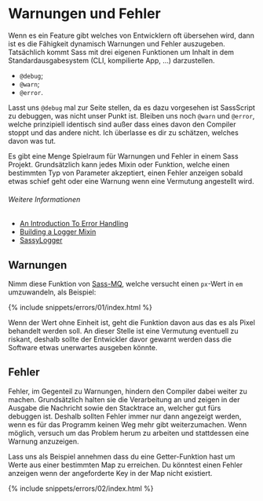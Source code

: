 
# Warnungen und Fehler

Wenn es ein Feature gibt welches von Entwicklern oft übersehen wird, dann ist es die Fähigkeit dynamisch Warnungen und Fehler auszugeben. Tatsächlich kommt Sass mit drei eigenen Funktionen um Inhalt in dem Standardausgabesystem (CLI, kompilierte App, …) darzustellen.

* `@debug`;
* `@warn`;
* `@error`.

Lasst uns `@debug` mal zur Seite stellen, da es dazu vorgesehen ist SassScript zu debuggen, was nicht unser Punkt ist. Bleiben uns noch `@warn` und `@error`, welche prinzipiell identisch sind außer dass eines davon den Compiler stoppt und das andere nicht. Ich überlasse es dir zu schätzen, welches davon was tut.

Es gibt eine Menge Spielraum für Warnungen und Fehler in einem Sass Projekt. Grundsätzlich kann jedes Mixin oder Funktion, welche einen bestimmten Typ von Parameter akzeptiert, einen Fehler anzeigen sobald etwas schief geht oder eine Warnung wenn eine Vermutung angestellt wird.

###### Weitere Informationen

* [An Introduction To Error Handling](http://webdesign.tutsplus.com/tutorials/an-introduction-to-error-handling-in-sass--cms-19996)
* [Building a Logger Mixin](http://webdesign.tutsplus.com/tutorials/building-a-logger-mixin-in-sass--cms-22070)
* [SassyLogger](https://github.com/HugoGiraudel/SassyLogger)

## Warnungen

Nimm diese Funktion von [Sass-MQ](https://github.com/sass-mq/sass-mq), welche versucht einen `px`-Wert in `em` umzuwandeln, als Beispiel:

{% include snippets/errors/01/index.html %}

Wenn der Wert ohne Einheit ist, geht die Funktion davon aus das es als Pixel behandelt werden soll. An dieser Stelle ist eine Vermutung eventuell zu riskant, deshalb sollte der Entwickler davor gewarnt werden dass die Software etwas unerwartes ausgeben könnte.

## Fehler

Fehler, im Gegenteil zu Warnungen, hindern den Compiler dabei weiter zu machen. Grundsätzlich halten sie die Verarbeitung an und zeigen in der Ausgabe die Nachricht sowie den Stacktrace an, welcher gut fürs debuggen ist. Deshalb sollten Fehler immer nur dann angezeigt werden, wenn es für das Programm keinen Weg mehr gibt weiterzumachen. Wenn möglich, versuch um das Problem herum zu arbeiten und stattdessen eine Warnung anzuzeigen.

Lass uns als Beispiel annehmen dass du eine Getter-Funktion hast um Werte aus einer bestimmten Map zu erreichen. Du könntest einen Fehler anzeigen wenn der angeforderte Key in der Map nicht existiert.

{% include snippets/errors/02/index.html %}
